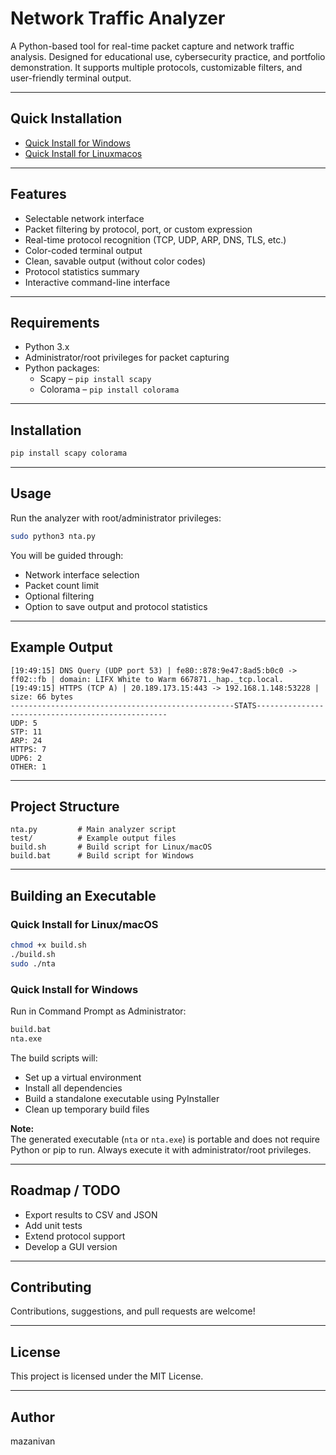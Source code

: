 # Network Traffic Analyzer

A Python-based tool for real-time packet capture and network traffic analysis. Designed for educational use, cybersecurity practice, and portfolio demonstration. It supports multiple protocols, customizable filters, and user-friendly terminal output.

---

## Quick Installation

- [Quick Install for Windows](#quick-install-for-windows)
- [Quick Install for Linuxmacos](#quick-install-for-linux--macos)

---

## Features

- Selectable network interface
- Packet filtering by protocol, port, or custom expression
- Real-time protocol recognition (TCP, UDP, ARP, DNS, TLS, etc.)
- Color-coded terminal output
- Clean, savable output (without color codes)
- Protocol statistics summary
- Interactive command-line interface

---

## Requirements

- Python 3.x
- Administrator/root privileges for packet capturing  
- Python packages:
  - Scapy – `pip install scapy`
  - Colorama – `pip install colorama`

---

## Installation

```bash
pip install scapy colorama
```

---

## Usage

Run the analyzer with root/administrator privileges:

```bash
sudo python3 nta.py
```

You will be guided through:
- Network interface selection
- Packet count limit
- Optional filtering
- Option to save output and protocol statistics

---

## Example Output

```
[19:49:15] DNS Query (UDP port 53) | fe80::878:9e47:8ad5:b0c0 -> ff02::fb | domain: LIFX White to Warm 667871._hap._tcp.local.
[19:49:15] HTTPS (TCP A) | 20.189.173.15:443 -> 192.168.1.148:53228 | size: 66 bytes
--------------------------------------------------STATS--------------------------------------------------
UDP: 5
STP: 11
ARP: 24
HTTPS: 7
UDP6: 2
OTHER: 1
```

---

## Project Structure

```
nta.py         # Main analyzer script
test/          # Example output files
build.sh       # Build script for Linux/macOS
build.bat      # Build script for Windows
```

---

## Building an Executable

### Quick Install for Linux/macOS

```bash
chmod +x build.sh
./build.sh
sudo ./nta
```

### Quick Install for Windows

Run in Command Prompt as Administrator:

```cmd
build.bat
nta.exe
```

The build scripts will:
- Set up a virtual environment
- Install all dependencies
- Build a standalone executable using PyInstaller
- Clean up temporary build files

**Note:**  
The generated executable (`nta` or `nta.exe`) is portable and does not require Python or pip to run. Always execute it with administrator/root privileges.

---

## Roadmap / TODO

- Export results to CSV and JSON
- Add unit tests
- Extend protocol support
- Develop a GUI version

---

## Contributing

Contributions, suggestions, and pull requests are welcome!

---

## License

This project is licensed under the MIT License.

---

## Author

mazanivan
